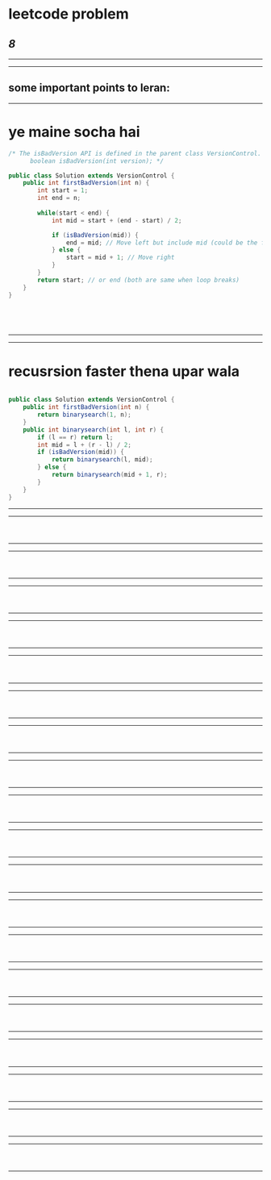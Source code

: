 # leetcode problem 

***8***
---
*** *** 
---

## some important points to leran:

---
 # ye maine socha hai 
```java
/* The isBadVersion API is defined in the parent class VersionControl.
      boolean isBadVersion(int version); */

public class Solution extends VersionControl {
    public int firstBadVersion(int n) {
        int start = 1;
        int end = n;
        
        while(start < end) {
            int mid = start + (end - start) / 2;

            if (isBadVersion(mid)) {
                end = mid; // Move left but include mid (could be the first bad)
            } else {
                start = mid + 1; // Move right
            }
        }
        return start; // or end (both are same when loop breaks)
    }
}



    

```
---
---
 # recusrsion faster thena upar wala
```java

public class Solution extends VersionControl {
    public int firstBadVersion(int n) {
        return binarysearch(1, n);
    }
    public int binarysearch(int l, int r) {
        if (l == r) return l;
        int mid = l + (r - l) / 2;
        if (isBadVersion(mid)) {
            return binarysearch(l, mid);
        } else {
            return binarysearch(mid + 1, r);
        }
    }
}

```
---
---
 #
```java


```
---
---
 #
```java


```
---
---
 #
```java


```
---
---
 #
```java


```
---
---
 #
```java


```
---
---
 #
```java


```
---
---
 #
```java


```
---
---
 #
```java


```
---
---
 #
```java


```
---
---
 #
```java


```
---
---
 #
```java


```
---
---
 #
```java


```
---
---
 #
```java


```
---
---
 #
```java


```
---
---
 #
```java


```
---
---
 #
```java


```
---
---
 #
```java


```
---
---
 #
```java


```
---
---
 #
```java


```
---